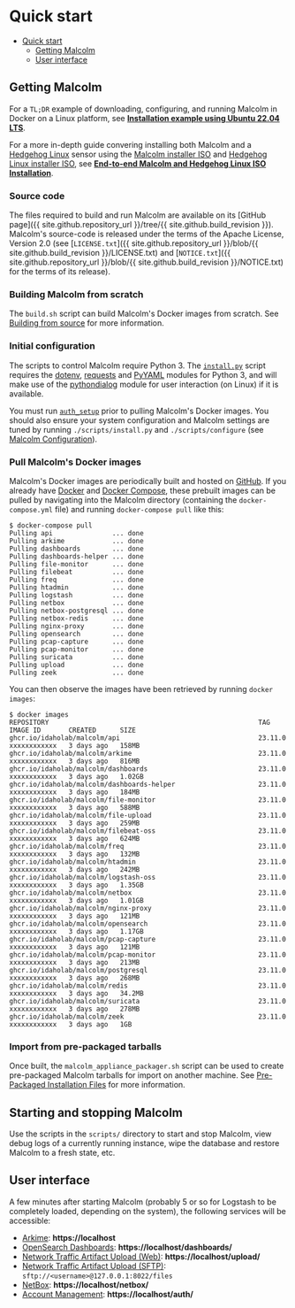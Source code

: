 # <a name="QuickStart"></a>Quick start

* [Quick start](#QuickStart)
    - [Getting Malcolm](#GetMalcolm)
    - [User interface](#UserInterfaceURLs)

## <a name="GetMalcolm"></a>Getting Malcolm

For a `TL;DR` example of downloading, configuring, and running Malcolm in Docker on a Linux platform, see **[Installation example using Ubuntu 22.04 LTS](ubuntu-install-example.md#InstallationExample)**.

For a more in-depth guide convering installing both Malcolm and a [Hedgehog Linux](hedgehog.md) sensor using the [Malcolm installer ISO](malcolm-iso.md#ISO) and [Hedgehog Linux installer ISO](hedgehog-installation.md#HedgehogInstallation), see **[End-to-end Malcolm and Hedgehog Linux ISO Installation](malcolm-hedgehog-e2e-iso-install.md#InstallationExample)**.

### Source code

The files required to build and run Malcolm are available on its [GitHub page]({{ site.github.repository_url }}/tree/{{ site.github.build_revision }}). Malcolm's source-code is released under the terms of the Apache License, Version 2.0 (see [`LICENSE.txt`]({{ site.github.repository_url }}/blob/{{ site.github.build_revision }}/LICENSE.txt) and [`NOTICE.txt`]({{ site.github.repository_url }}/blob/{{ site.github.build_revision }}/NOTICE.txt) for the terms of its release).

### Building Malcolm from scratch

The `build.sh` script can build Malcolm's Docker images from scratch. See [Building from source](development.md#Build) for more information.

### Initial configuration

The scripts to control Malcolm require Python 3. The [`install.py`](malcolm-config.md#ConfigAndTuning) script requires the [dotenv](https://github.com/theskumar/python-dotenv), [requests](https://docs.python-requests.org/en/latest/) and [PyYAML](https://pyyaml.org/) modules for Python 3, and will make use of the [pythondialog](https://pythondialog.sourceforge.io/) module for user interaction (on Linux) if it is available.

You must run [`auth_setup`](authsetup.md#AuthSetup) prior to pulling Malcolm's Docker images. You should also ensure your system configuration and Malcolm settings are tuned by running `./scripts/install.py` and `./scripts/configure` (see [Malcolm Configuration](malcolm-config.md#ConfigAndTuning)).
    
### Pull Malcolm's Docker images

Malcolm's Docker images are periodically built and hosted on [GitHub](https://github.com/orgs/idaholab/packages?repo_name=Malcolm). If you already have [Docker](https://www.docker.com/) and [Docker Compose](https://docs.docker.com/compose/), these prebuilt images can be pulled by navigating into the Malcolm directory (containing the `docker-compose.yml` file) and running `docker-compose pull` like this:
```
$ docker-compose pull
Pulling api               ... done
Pulling arkime            ... done
Pulling dashboards        ... done
Pulling dashboards-helper ... done
Pulling file-monitor      ... done
Pulling filebeat          ... done
Pulling freq              ... done
Pulling htadmin           ... done
Pulling logstash          ... done
Pulling netbox            ... done
Pulling netbox-postgresql ... done
Pulling netbox-redis      ... done
Pulling nginx-proxy       ... done
Pulling opensearch        ... done
Pulling pcap-capture      ... done
Pulling pcap-monitor      ... done
Pulling suricata          ... done
Pulling upload            ... done
Pulling zeek              ... done
```

You can then observe the images have been retrieved by running `docker images`:
```
$ docker images
REPOSITORY                                                     TAG               IMAGE ID       CREATED      SIZE
ghcr.io/idaholab/malcolm/api                                   23.11.0           xxxxxxxxxxxx   3 days ago   158MB
ghcr.io/idaholab/malcolm/arkime                                23.11.0           xxxxxxxxxxxx   3 days ago   816MB
ghcr.io/idaholab/malcolm/dashboards                            23.11.0           xxxxxxxxxxxx   3 days ago   1.02GB
ghcr.io/idaholab/malcolm/dashboards-helper                     23.11.0           xxxxxxxxxxxx   3 days ago   184MB
ghcr.io/idaholab/malcolm/file-monitor                          23.11.0           xxxxxxxxxxxx   3 days ago   588MB
ghcr.io/idaholab/malcolm/file-upload                           23.11.0           xxxxxxxxxxxx   3 days ago   259MB
ghcr.io/idaholab/malcolm/filebeat-oss                          23.11.0           xxxxxxxxxxxx   3 days ago   624MB
ghcr.io/idaholab/malcolm/freq                                  23.11.0           xxxxxxxxxxxx   3 days ago   132MB
ghcr.io/idaholab/malcolm/htadmin                               23.11.0           xxxxxxxxxxxx   3 days ago   242MB
ghcr.io/idaholab/malcolm/logstash-oss                          23.11.0           xxxxxxxxxxxx   3 days ago   1.35GB
ghcr.io/idaholab/malcolm/netbox                                23.11.0           xxxxxxxxxxxx   3 days ago   1.01GB
ghcr.io/idaholab/malcolm/nginx-proxy                           23.11.0           xxxxxxxxxxxx   3 days ago   121MB
ghcr.io/idaholab/malcolm/opensearch                            23.11.0           xxxxxxxxxxxx   3 days ago   1.17GB
ghcr.io/idaholab/malcolm/pcap-capture                          23.11.0           xxxxxxxxxxxx   3 days ago   121MB
ghcr.io/idaholab/malcolm/pcap-monitor                          23.11.0           xxxxxxxxxxxx   3 days ago   213MB
ghcr.io/idaholab/malcolm/postgresql                            23.11.0           xxxxxxxxxxxx   3 days ago   268MB
ghcr.io/idaholab/malcolm/redis                                 23.11.0           xxxxxxxxxxxx   3 days ago   34.2MB
ghcr.io/idaholab/malcolm/suricata                              23.11.0           xxxxxxxxxxxx   3 days ago   278MB
ghcr.io/idaholab/malcolm/zeek                                  23.11.0           xxxxxxxxxxxx   3 days ago   1GB
```

### Import from pre-packaged tarballs

Once built, the `malcolm_appliance_packager.sh` script can be used to create pre-packaged Malcolm tarballs for import on another machine. See [Pre-Packaged Installation Files](development.md#Packager) for more information.

## Starting and stopping Malcolm

Use the scripts in the `scripts/` directory to start and stop Malcolm, view debug logs of a currently running
instance, wipe the database and restore Malcolm to a fresh state, etc.

## <a name="UserInterfaceURLs"></a>User interface

A few minutes after starting Malcolm (probably 5 or so for Logstash to be completely loaded, depending on the system), the following services will be accessible:

* [Arkime](https://arkime.com/): **https://localhost**
* [OpenSearch Dashboards](https://opensearch.org/docs/latest/dashboards/index/): **https://localhost/dashboards/**
* [Network Traffic Artifact Upload (Web)](upload.md#Upload): **https://localhost/upload/**
* [Network Traffic Artifact Upload (SFTP)](upload.md#Upload): `sftp://<username>@127.0.0.1:8022/files`
* [NetBox](asset-interaction-analysis.md#AssetInteractionAnalysis): **https://localhost/netbox/**
* [Account Management](authsetup.md#AuthBasicAccountManagement): **https://localhost/auth/**